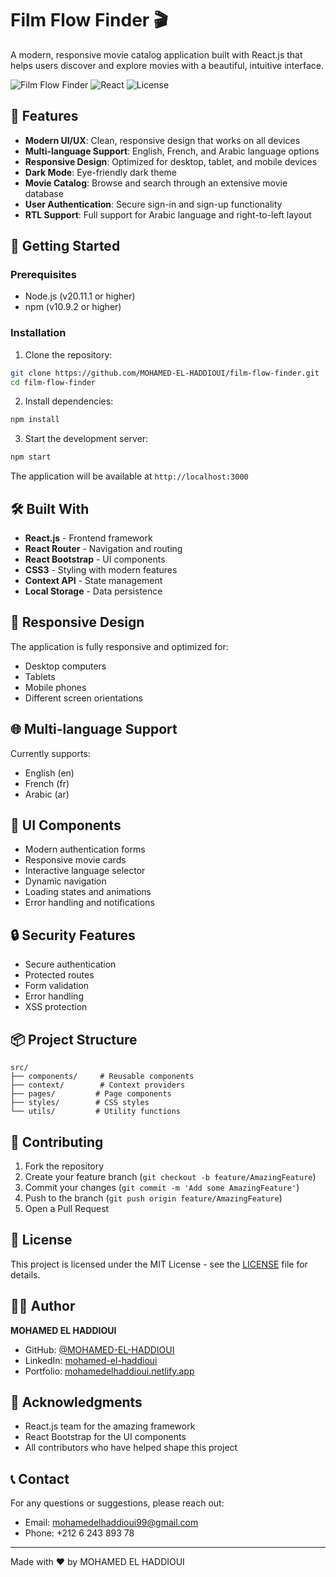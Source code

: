 # Film Flow Finder 🎬

A modern, responsive movie catalog application built with React.js that helps users discover and explore movies with a beautiful, intuitive interface.

![Film Flow Finder](https://img.shields.io/badge/Film%20Flow%20Finder-1.0.0-blue)
![React](https://img.shields.io/badge/React-18.2.0-blue)
![License](https://img.shields.io/badge/License-MIT-green)

## 🌟 Features

- **Modern UI/UX**: Clean, responsive design that works on all devices
- **Multi-language Support**: English, French, and Arabic language options
- **Responsive Design**: Optimized for desktop, tablet, and mobile devices
- **Dark Mode**: Eye-friendly dark theme
- **Movie Catalog**: Browse and search through an extensive movie database
- **User Authentication**: Secure sign-in and sign-up functionality
- **RTL Support**: Full support for Arabic language and right-to-left layout

## 🚀 Getting Started

### Prerequisites

- Node.js (v20.11.1 or higher)
- npm (v10.9.2 or higher)

### Installation

1. Clone the repository:
```bash
git clone https://github.com/MOHAMED-EL-HADDIOUI/film-flow-finder.git
cd film-flow-finder
```

2. Install dependencies:
```bash
npm install
```

3. Start the development server:
```bash
npm start
```

The application will be available at `http://localhost:3000`

## 🛠️ Built With

- **React.js** - Frontend framework
- **React Router** - Navigation and routing
- **React Bootstrap** - UI components
- **CSS3** - Styling with modern features
- **Context API** - State management
- **Local Storage** - Data persistence

## 📱 Responsive Design

The application is fully responsive and optimized for:
- Desktop computers
- Tablets
- Mobile phones
- Different screen orientations

## 🌐 Multi-language Support

Currently supports:
- English (en)
- French (fr)
- Arabic (ar)

## 🎨 UI Components

- Modern authentication forms
- Responsive movie cards
- Interactive language selector
- Dynamic navigation
- Loading states and animations
- Error handling and notifications

## 🔒 Security Features

- Secure authentication
- Protected routes
- Form validation
- Error handling
- XSS protection

## 📦 Project Structure

```
src/
├── components/     # Reusable components
├── context/        # Context providers
├── pages/         # Page components
├── styles/        # CSS styles
└── utils/         # Utility functions
```

## 🤝 Contributing

1. Fork the repository
2. Create your feature branch (`git checkout -b feature/AmazingFeature`)
3. Commit your changes (`git commit -m 'Add some AmazingFeature'`)
4. Push to the branch (`git push origin feature/AmazingFeature`)
5. Open a Pull Request

## 📝 License

This project is licensed under the MIT License - see the [LICENSE](LICENSE) file for details.

## 👨‍💻 Author

**MOHAMED EL HADDIOUI**
- GitHub: [@MOHAMED-EL-HADDIOUI](https://github.com/MOHAMED-EL-HADDIOUI)
- LinkedIn: [mohamed-el-haddioui](https://www.linkedin.com/in/mohamed-el-haddioui-ba8ba8170)
- Portfolio: [mohamedelhaddioui.netlify.app](https://mohamedelhaddioui.netlify.app/)

## 🙏 Acknowledgments

- React.js team for the amazing framework
- React Bootstrap for the UI components
- All contributors who have helped shape this project

## 📞 Contact

For any questions or suggestions, please reach out:
- Email: mohamedelhaddioui99@gmail.com
- Phone: +212 6 243 893 78

---

Made with ❤️ by MOHAMED EL HADDIOUI 
